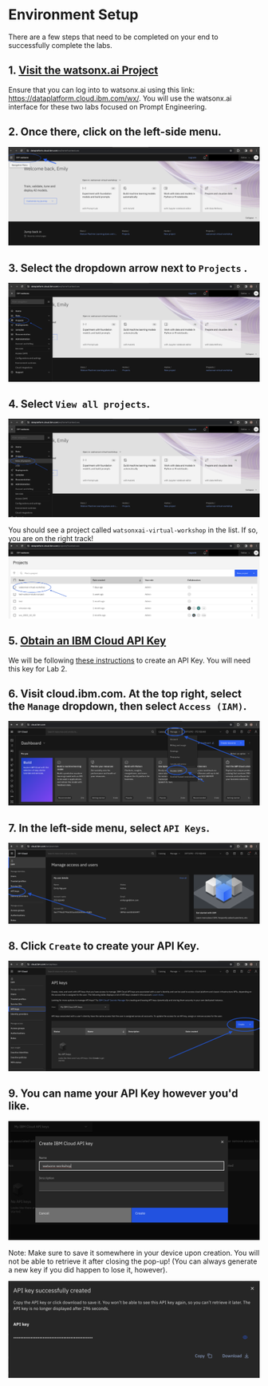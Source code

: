 # Environment Setup

There are a few steps that need to be completed on your end to successfully complete the labs.

## 1. [Visit the watsonx.ai Project](#visit-watsonxai)
Ensure that you can log into to watsonx.ai using this link: https://dataplatform.cloud.ibm.com/wx/. You will use the watsonx.ai interface for these two labs focused on Prompt Engineering.

## 2. Once there, click on the left-side menu. 
![left-side-menu](./images/left-side-bar.png)

## 3. Select the dropdown arrow next to `Projects` .
![projects](./images/projects-button.png)

## 4. Select `View all projects`.
![view-all-projects](./images/view-all-projects.png)

You should see a project called `watsonxai-virtual-workshop` in the list. If so, you are on the right track!
![project-list](./images/project-list.png)

## 5. [Obtain an IBM Cloud API Key](#api-key)
We will be following [these instructions](https://cloud.ibm.com/docs/account?topic=account-userapikey&interface=ui#create_user_key) to create an API Key. You will need this key for Lab 2.

## 6. Visit cloud.ibm.com. At the top right, select the `Manage` dropdown, then select `Access (IAM)`.
![manage-access](./images/manage-access.png)

## 7. In the left-side menu, select `API Keys`.
![api-keys](./images/api-keys.png)

## 8. Click `Create` to create your API Key.
![create-button](./images/create-button.png)

## 9. You can name your API Key however you'd like.
![create-api-key](./images/create-api-key.png)

Note: Make sure to save it somewhere in your device upon creation. You will not be able to retrieve it after closing the pop-up! (You can always generate a new key if you did happen to lose it, however).

![api-key](./images/api-key.png)
